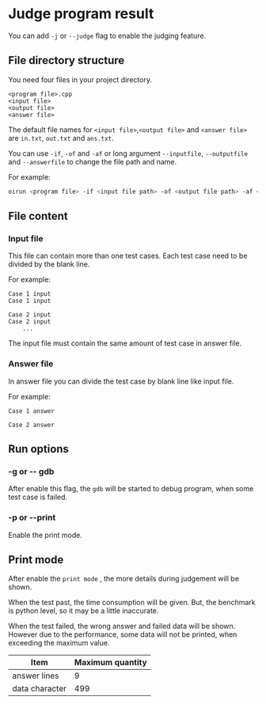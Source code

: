# Judge program result

You can add `-j` or `--judge` flag to enable the judging feature.

## File directory structure
You need four files in your project directory.

```
<program file>.cpp
<input file>
<output file>
<answer file>
```

The default file names for `<input file>`,`<output file>` and `<answer file>` are `in.txt`, `out.txt` and `ans.txt`.

You can use `-if`, `-of` and `-af` or long argument `--inputfile`, `--outputfile` and `--answerfile` to change the file path and name.

For example:
```bash
oirun <program file> -if <input file path> -of <output file path> -af <answer file path> -j
```

## File content
### Input file
This file can contain more than one test cases. Each test case need to be divided by the blank line.

For example:
```
Case 1 input
Case 1 input

Case 2 input
Case 2 input
    ...
```
The input file must contain the same amount of test case in answer file.

### Answer file
In answer file you can divide the test case by blank line like input file.

For example:
```
Case 1 answer

Case 2 answer
```

## Run options

### -g or -- gdb
After enable this flag, the `gdb` will be started to debug program, when some test case is failed.

### -p or --print
Enable the print mode.

## Print mode
After enable the `print mode` , the more details during judgement will be shown.

When the test past, the time consumption will be given. But, the benchmark is python level, so it may be a little inaccurate.

When the test failed, the wrong answer and failed data will be shown. However due to the performance, some data will not be printed, when exceeding the maximum value.

| Item | Maximum quantity|
|-----|-----|
| answer lines | 9 |
| data character | 499 |
